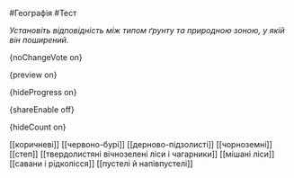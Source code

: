 #Географія #Тест

*Установіть відповідність між типом ґрунту та природною зоною, у якій він поширений.*

{noChangeVote on}

{preview on}

{hideProgress on}

{shareEnable off}

{hideCount on}

[[коричневі]]
[[червоно-бурі]]
[[дерново-підзолисті]]
[[чорноземні]]
[[степ]]
[[твердолистяні вічнозелені ліси і чагарники]]
[[мішані ліси]]
[[савани і рідколісся]]
[[пустелі й напівпустелі]]
